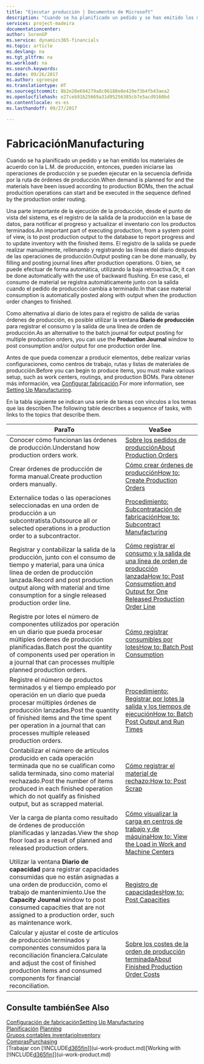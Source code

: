 ```yaml
---
title: "Ejecutar producción | Documentos de Microsoft"
description: "Cuando se ha planificado un pedido y se han emitido los materiales de acuerdo con la L.M. de producción, entonces, pueden iniciarse las operaciones de producción y se pueden ejecutar en la secuencia definida por la ruta de órdenes de producción."
services: project-madeira
documentationcenter: 
author: SorenGP
ms.service: dynamics365-financials
ms.topic: article
ms.devlang: na
ms.tgt_pltfrm: na
ms.workload: na
ms.search.keywords: 
ms.date: 09/26/2017
ms.author: sgroespe
ms.translationtype: HT
ms.sourcegitcommit: 8b2e20e694279a8c06188e0e429ef3b4fb43aea2
ms.openlocfilehash: e27ceb91b25669a31d95256385cb7e5acd9160bd
ms.contentlocale: es-es
ms.lasthandoff: 09/27/2017

---
```

# <a name="manufacturing"></a><span data-ttu-id="fb077-103">Fabricación</span><span class="sxs-lookup"><span data-stu-id="fb077-103">Manufacturing</span></span>
<span data-ttu-id="fb077-104">Cuando se ha planificado un pedido y se han emitido los materiales de acuerdo con la L.M. de producción, entonces, pueden iniciarse las operaciones de producción y se pueden ejecutar en la secuencia definida por la ruta de órdenes de producción.</span><span class="sxs-lookup"><span data-stu-id="fb077-104">When demand is planned for and the materials have been issued according to production BOMs, then the actual production operations can start and be executed in the sequence defined by the production order routing.</span></span>  

<span data-ttu-id="fb077-105">Una parte importante de la ejecución de la producción, desde el punto de vista del sistema, es el registro de la salida de la producción en la base de datos, para notificar el progreso y actualizar el inventario con los productos terminados.</span><span class="sxs-lookup"><span data-stu-id="fb077-105">An important part of executing production, from a system point of view, is to post production output to the database to report progress and to update inventory with the finished items.</span></span> <span data-ttu-id="fb077-106">El registro de la salida se puede realizar manualmente, rellenando y registrando las líneas del diario después de las operaciones de producción.</span><span class="sxs-lookup"><span data-stu-id="fb077-106">Output posting can be done manually, by filling and posting journal lines after production operations.</span></span> <span data-ttu-id="fb077-107">O bien, se puede efectuar de forma automática, utilizando la baja retroactiva.</span><span class="sxs-lookup"><span data-stu-id="fb077-107">Or, it can be done automatically with the use of backward flushing.</span></span> <span data-ttu-id="fb077-108">En ese caso, el consumo de material se registra automáticamente junto con la salida cuando el pedido de producción cambia a terminado.</span><span class="sxs-lookup"><span data-stu-id="fb077-108">In that case material consumption is automatically posted along with output when the production order changes to finished.</span></span>  

<span data-ttu-id="fb077-109">Como alternativa al diario de lotes para el registro de salida de varias órdenes de producción, es posible utilizar la ventana **Diario de producción** para registrar el consumo y la salida de una línea de orden de producción.</span><span class="sxs-lookup"><span data-stu-id="fb077-109">As an alternative to the batch journal for output posting for multiple production orders, you can use the **Production Journal** window to post consumption and/or output for one production order line.</span></span>

<span data-ttu-id="fb077-110">Antes de que pueda comenzar a producir elementos, debe realizar varias configuraciones, como centros de trabajo, rutas y listas de materiales de producción.</span><span class="sxs-lookup"><span data-stu-id="fb077-110">Before you can begin to produce items, you must make various setup, such as work centers, routings, and production BOMs.</span></span> <span data-ttu-id="fb077-111">Para obtener más información, vea [Configurar fabricación](production-configure-production-processes.md).</span><span class="sxs-lookup"><span data-stu-id="fb077-111">For more information, see [Setting Up Manufacturing](production-configure-production-processes.md).</span></span>

<span data-ttu-id="fb077-112">En la tabla siguiente se indican una serie de tareas con vínculos a los temas que las describen.</span><span class="sxs-lookup"><span data-stu-id="fb077-112">The following table describes a sequence of tasks, with links to the topics that describe them.</span></span>   

|<span data-ttu-id="fb077-113">**Para**</span><span class="sxs-lookup"><span data-stu-id="fb077-113">**To**</span></span>|<span data-ttu-id="fb077-114">**Vea**</span><span class="sxs-lookup"><span data-stu-id="fb077-114">**See**</span></span>|  
|------------|-------------|  
|<span data-ttu-id="fb077-115">Conocer cómo funcionan las órdenes de producción.</span><span class="sxs-lookup"><span data-stu-id="fb077-115">Understand how production orders work.</span></span>|[<span data-ttu-id="fb077-116">Sobre los pedidos de producción</span><span class="sxs-lookup"><span data-stu-id="fb077-116">About Production Orders</span></span>](production-about-production-orders.md)|
|<span data-ttu-id="fb077-117">Crear órdenes de producción de forma manual.</span><span class="sxs-lookup"><span data-stu-id="fb077-117">Create production orders manually.</span></span>|[<span data-ttu-id="fb077-118">Cómo crear órdenes de producción</span><span class="sxs-lookup"><span data-stu-id="fb077-118">How to: Create Production Orders</span></span>](production-how-to-create-production-orders.md)|
|<span data-ttu-id="fb077-119">Externalice todas o las operaciones seleccionadas en una orden de producción a un subcontratista.</span><span class="sxs-lookup"><span data-stu-id="fb077-119">Outsource all or selected operations in a production order to a subcontractor.</span></span>|[<span data-ttu-id="fb077-120">Procedimiento: Subcontratación de fabricación</span><span class="sxs-lookup"><span data-stu-id="fb077-120">How to: Subcontract Manufacturing</span></span>](production-how-to-subcontract-manufacturing.md)|
|<span data-ttu-id="fb077-121">Registrar y contabilizar la salida de la producción, junto con el consumo de tiempo y material, para una única línea de orden de producción lanzada.</span><span class="sxs-lookup"><span data-stu-id="fb077-121">Record and post production output along with material and time consumption for a single released production order line.</span></span>|[<span data-ttu-id="fb077-122">Cómo registrar el consumo y la salida de una línea de orden de producción lanzada</span><span class="sxs-lookup"><span data-stu-id="fb077-122">How to: Post Consumption and Output for One Released Production Order Line</span></span>](production-how-to-register-consumption-and-output.md)|  
|<span data-ttu-id="fb077-123">Registre por lotes el número de componentes utilizados por operación en un diario que pueda procesar múltiples órdenes de producción planificadas.</span><span class="sxs-lookup"><span data-stu-id="fb077-123">Batch post the quantity of components used per operation in a journal that can processes multiple planned production orders.</span></span>|[<span data-ttu-id="fb077-124">Cómo registrar consumibles por lotes</span><span class="sxs-lookup"><span data-stu-id="fb077-124">How to: Batch Post Consumption</span></span>](production-how-to-post-consumption.md)|
|<span data-ttu-id="fb077-125">Registre el número de productos terminados y el tiempo empleado por operación en un diario que pueda procesar múltiples órdenes de producción lanzadas.</span><span class="sxs-lookup"><span data-stu-id="fb077-125">Post the quantity of finished items and the time spent per operation in a journal that can processes multiple released production orders.</span></span>|[<span data-ttu-id="fb077-126">Procedimiento: Registrar por lotes la salida y los tiempos de ejecución</span><span class="sxs-lookup"><span data-stu-id="fb077-126">How to: Batch Post Output and Run Times</span></span>](production-how-to-post-output-quantity.md)|  
|<span data-ttu-id="fb077-127">Contabilizar el número de artículos producido en cada operación terminada que no se cualifican como salida terminada, sino como material rechazado.</span><span class="sxs-lookup"><span data-stu-id="fb077-127">Post the number of items produced in each finished operation which do not qualify as finished output, but as scrapped material.</span></span>|[<span data-ttu-id="fb077-128">Cómo registrar el material de rechazo:</span><span class="sxs-lookup"><span data-stu-id="fb077-128">How to: Post Scrap</span></span>](production-how-to-post-scrap.md)|
|<span data-ttu-id="fb077-129">Ver la carga de planta como resultado de órdenes de producción planificadas y lanzadas.</span><span class="sxs-lookup"><span data-stu-id="fb077-129">View the shop floor load as a result of planned and released production orders.</span></span>|[<span data-ttu-id="fb077-130">Cómo visualizar la carga en centros de trabajo y de máquina</span><span class="sxs-lookup"><span data-stu-id="fb077-130">How to: View the Load in Work and Machine Centers</span></span>](production-how-to-view-the-load-on-work-centers.md)|      
|<span data-ttu-id="fb077-131">Utilizar la ventana **Diario de capacidad** para registrar capacidades consumidas que no están asignadas a una orden de producción, como el trabajo de mantenimiento.</span><span class="sxs-lookup"><span data-stu-id="fb077-131">Use the **Capacity Journal** window to post consumed capacities that are not assigned to a production order, such as maintenance work.</span></span>|[<span data-ttu-id="fb077-132">Registro de capacidades</span><span class="sxs-lookup"><span data-stu-id="fb077-132">How to: Post Capacities</span></span>](production-how-to-post-capacities.md)|  
|<span data-ttu-id="fb077-133">Calcular y ajustar el coste de artículos de producción terminados y componentes consumidos para la reconciliación financiera.</span><span class="sxs-lookup"><span data-stu-id="fb077-133">Calculate and adjust the cost of finished production items and consumed components for financial reconciliation.</span></span>|[<span data-ttu-id="fb077-134">Sobre los costes de la orden de producción terminada</span><span class="sxs-lookup"><span data-stu-id="fb077-134">About Finished Production Order Costs</span></span>](finance-about-finished-production-order-costs.md)|  

## <a name="see-also"></a><span data-ttu-id="fb077-135">Consulte también</span><span class="sxs-lookup"><span data-stu-id="fb077-135">See Also</span></span>  
[<span data-ttu-id="fb077-136">Configuración de fabricación</span><span class="sxs-lookup"><span data-stu-id="fb077-136">Setting Up Manufacturing</span></span>](production-configure-production-processes.md)  
<span data-ttu-id="fb077-137">[Planificación](production-planning.md)    </span><span class="sxs-lookup"><span data-stu-id="fb077-137">[Planning](production-planning.md)    </span></span>  
[<span data-ttu-id="fb077-138">Grupos contables inventario</span><span class="sxs-lookup"><span data-stu-id="fb077-138">Inventory</span></span>](inventory-manage-inventory.md)  
[<span data-ttu-id="fb077-139">Compras</span><span class="sxs-lookup"><span data-stu-id="fb077-139">Purchasing</span></span>](purchasing-manage-purchasing.md)  
<span data-ttu-id="fb077-140">[Trabajar con [!INCLUDE[d365fin](includes/d365fin_md.md)]](ui-work-product.md)</span><span class="sxs-lookup"><span data-stu-id="fb077-140">[Working with [!INCLUDE[d365fin](includes/d365fin_md.md)]](ui-work-product.md)</span></span>


